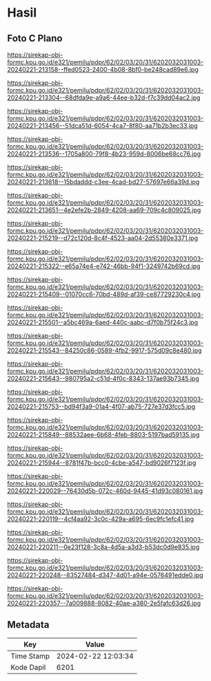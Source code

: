 # Hasil

## Foto C Plano

https://sirekap-obj-formc.kpu.go.id/e321/pemilu/pdpr/62/02/03/20/31/6202032031003-20240221-213158--ffed0523-2400-4b08-8bf0-be248cad89e6.jpg

https://sirekap-obj-formc.kpu.go.id/e321/pemilu/pdpr/62/02/03/20/31/6202032031003-20240221-213304--68dfda9e-a9a6-44ee-b32d-f7c39dd04ac2.jpg

https://sirekap-obj-formc.kpu.go.id/e321/pemilu/pdpr/62/02/03/20/31/6202032031003-20240221-213456--51dca51d-6054-4ca7-8f80-aa71b2b3ec33.jpg

https://sirekap-obj-formc.kpu.go.id/e321/pemilu/pdpr/62/02/03/20/31/6202032031003-20240221-213536--1705a800-79f8-4b23-959d-8006be68cc76.jpg

https://sirekap-obj-formc.kpu.go.id/e321/pemilu/pdpr/62/02/03/20/31/6202032031003-20240221-213618--15bdaddd-c3ee-4cad-bd27-57697e66a39d.jpg

https://sirekap-obj-formc.kpu.go.id/e321/pemilu/pdpr/62/02/03/20/31/6202032031003-20240221-213651--4e2efe2b-2849-4208-aa69-709c4c809025.jpg

https://sirekap-obj-formc.kpu.go.id/e321/pemilu/pdpr/62/02/03/20/31/6202032031003-20240221-215219--d72c120d-8c4f-4523-aa04-2d55380e3371.jpg

https://sirekap-obj-formc.kpu.go.id/e321/pemilu/pdpr/62/02/03/20/31/6202032031003-20240221-215322--e65a74e4-e742-46bb-94f1-3249742b69cd.jpg

https://sirekap-obj-formc.kpu.go.id/e321/pemilu/pdpr/62/02/03/20/31/6202032031003-20240221-215409--01070cc6-70bd-489d-af39-ce87729230c4.jpg

https://sirekap-obj-formc.kpu.go.id/e321/pemilu/pdpr/62/02/03/20/31/6202032031003-20240221-215501--a5bc469a-6aed-440c-aabc-d7f0b75f24c3.jpg

https://sirekap-obj-formc.kpu.go.id/e321/pemilu/pdpr/62/02/03/20/31/6202032031003-20240221-215543--84250c86-0589-4fb2-9917-575d09c8e480.jpg

https://sirekap-obj-formc.kpu.go.id/e321/pemilu/pdpr/62/02/03/20/31/6202032031003-20240221-215643--980795a2-c51d-4f0c-8343-137ae93b7345.jpg

https://sirekap-obj-formc.kpu.go.id/e321/pemilu/pdpr/62/02/03/20/31/6202032031003-20240221-215753--bd94f3a9-01a4-4f07-ab75-727e37d3fcc5.jpg

https://sirekap-obj-formc.kpu.go.id/e321/pemilu/pdpr/62/02/03/20/31/6202032031003-20240221-215849--88532aee-6b68-4feb-8803-5197bad59135.jpg

https://sirekap-obj-formc.kpu.go.id/e321/pemilu/pdpr/62/02/03/20/31/6202032031003-20240221-215944--8781f47b-bcc0-4cbe-a547-bd9026f7123f.jpg

https://sirekap-obj-formc.kpu.go.id/e321/pemilu/pdpr/62/02/03/20/31/6202032031003-20240221-220029--76430d5b-072c-460d-9445-41d93c080161.jpg

https://sirekap-obj-formc.kpu.go.id/e321/pemilu/pdpr/62/02/03/20/31/6202032031003-20240221-220119--4cf4aa92-3c0c-429a-a695-6ec9fc1efc41.jpg

https://sirekap-obj-formc.kpu.go.id/e321/pemilu/pdpr/62/02/03/20/31/6202032031003-20240221-220211--0e23f128-3c8a-4d5a-a3d3-b53dc0d9e835.jpg

https://sirekap-obj-formc.kpu.go.id/e321/pemilu/pdpr/62/02/03/20/31/6202032031003-20240221-220248--83527484-d347-4d01-a94e-0576491edde0.jpg

https://sirekap-obj-formc.kpu.go.id/e321/pemilu/pdpr/62/02/03/20/31/6202032031003-20240221-220357--7a009888-8082-40ae-a380-2e5fafc63d26.jpg


## Metadata

| Key        | Value               |
| ---------- | ------------------- |
| Time Stamp | 2024-02-22 12:03:34 |
| Kode Dapil | 6201                |



